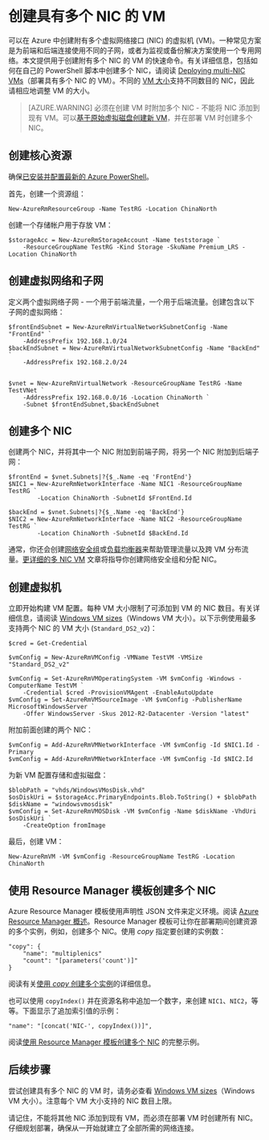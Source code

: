 <properties
   pageTitle="在 Windows VM 上配置多个 NIC | Azure"
   description="了解如何使用 Azure PowerShell 或 Resource Manager 模板创建附有多个 NIC 的 VM。"
   services="virtual-machines-windows"
   documentationCenter=""
   authors="iainfoulds"
   manager="timlt"
   editor=""/>  


<tags
   ms.service="virtual-machines-windows"
   ms.devlang="na"
   ms.topic="article"
   ms.tgt_pltfrm="vm-windows"
   ms.workload="infrastructure"
   ms.date="08/04/2016"
   wacn.date="09/05/2016"
   ms.author="iainfou"/>

# 创建具有多个 NIC 的 VM
可以在 Azure 中创建附有多个虚拟网络接口 (NIC) 的虚拟机 (VM)。一种常见方案是为前端和后端连接使用不同的子网，或者为监视或备份解决方案使用一个专用网络。本文提供用于创建附有多个 NIC 的 VM 的快速命令。有关详细信息，包括如何在自己的 PowerShell 脚本中创建多个 NIC，请阅读 [Deploying multi-NIC VMs](/documentation/articles/virtual-network-deploy-multinic-arm-ps/)（部署具有多个 NIC 的 VM）。不同的 [VM 大小](/documentation/articles/virtual-machines-windows-sizes/)支持不同数目的 NIC，因此请相应地调整 VM 的大小。

>[AZURE.WARNING] 必须在创建 VM 时附加多个 NIC - 不能将 NIC 添加到现有 VM。可以[基于原始虚拟磁盘创建新 VM](/documentation/articles/virtual-machines-windows-specialized-image/)，并在部署 VM 时创建多个 NIC。

## 创建核心资源
确保[已安装并配置最新的 Azure PowerShell](/documentation/articles/powershell-install-configure/)。

首先，创建一个资源组：

    New-AzureRmResourceGroup -Name TestRG -Location ChinaNorth

创建一个存储帐户用于存放 VM：

    $storageAcc = New-AzureRmStorageAccount -Name teststorage `
        -ResourceGroupName TestRG -Kind Storage -SkuName Premium_LRS -Location ChinaNorth

## 创建虚拟网络和子网
定义两个虚拟网络子网 - 一个用于前端流量，一个用于后端流量。创建包含以下子网的虚拟网络：

    $frontEndSubnet = New-AzureRmVirtualNetworkSubnetConfig -Name "FrontEnd" `
        -AddressPrefix 192.168.1.0/24
    $backEndSubnet = New-AzureRmVirtualNetworkSubnetConfig -Name "BackEnd" `
        -AddressPrefix 192.168.2.0/24


    $vnet = New-AzureRmVirtualNetwork -ResourceGroupName TestRG -Name TestVNet `
        -AddressPrefix 192.168.0.0/16 -Location ChinaNorth `
        -Subnet $frontEndSubnet,$backEndSubnet

## 创建多个 NIC
创建两个 NIC，并将其中一个 NIC 附加到前端子网，将另一个 NIC 附加到后端子网：

    $frontEnd = $vnet.Subnets|?{$_.Name -eq 'FrontEnd'}
    $NIC1 = New-AzureRmNetworkInterface -Name NIC1 -ResourceGroupName TestRG `
            -Location ChinaNorth -SubnetId $FrontEnd.Id

    $backEnd = $vnet.Subnets|?{$_.Name -eq 'BackEnd'}
    $NIC2 = New-AzureRmNetworkInterface -Name NIC2 -ResourceGroupName TestRG `
            -Location ChinaNorth -SubnetId $BackEnd.Id

通常，你还会创建[网络安全组](/documentation/articles/virtual-networks-nsg/)或[负载均衡器](/documentation/articles/load-balancer-overview/)来帮助管理流量以及跨 VM 分布流量。[更详细的多 NIC VM](/documentation/articles/virtual-network-deploy-multinic-arm-ps/) 文章将指导你创建网络安全组和分配 NIC。


## 创建虚拟机
立即开始构建 VM 配置。每种 VM 大小限制了可添加到 VM 的 NIC 数目。有关详细信息，请阅读 [Windows VM sizes](/documentation/articles/virtual-machines-windows-sizes/)（Windows VM 大小）。以下示例使用最多支持两个 NIC 的 VM 大小 (`Standard_DS2_v2`)：

    $cred = Get-Credential

    $vmConfig = New-AzureRmVMConfig -VMName TestVM -VMSize "Standard_DS2_v2"

    $vmConfig = Set-AzureRmVMOperatingSystem -VM $vmConfig -Windows -ComputerName TestVM `
        -Credential $cred -ProvisionVMAgent -EnableAutoUpdate
    $vmConfig = Set-AzureRmVMSourceImage -VM $vmConfig -PublisherName MicrosoftWindowsServer `
        -Offer WindowsServer -Skus 2012-R2-Datacenter -Version "latest"

附加前面创建的两个 NIC：

    $vmConfig = Add-AzureRmVMNetworkInterface -VM $vmConfig -Id $NIC1.Id -Primary
    $vmConfig = Add-AzureRmVMNetworkInterface -VM $vmConfig -Id $NIC2.Id

为新 VM 配置存储和虚拟磁盘：

    $blobPath = "vhds/WindowsVMosDisk.vhd"
    $osDiskUri = $storageAcc.PrimaryEndpoints.Blob.ToString() + $blobPath
    $diskName = "windowsvmosdisk"
    $vmConfig = Set-AzureRmVMOSDisk -VM $vmConfig -Name $diskName -VhdUri $osDiskUri `
        -CreateOption fromImage

最后，创建 VM：

    New-AzureRmVM -VM $vmConfig -ResourceGroupName TestRG -Location ChinaNorth

## 使用 Resource Manager 模板创建多个 NIC
Azure Resource Manager 模板使用声明性 JSON 文件来定义环境。阅读 [Azure Resource Manager 概述](/documentation/articles/resource-group-overview/)。Resource Manager 模板可让你在部署期间创建资源的多个实例，例如，创建多个 NIC。使用 *copy* 指定要创建的实例数：

    "copy": {
        "name": "multiplenics"
        "count": "[parameters('count')]"
    }

阅读有关[使用 *copy* 创建多个实例](/documentation/articles/resource-group-create-multiple/)的详细信息。

也可以使用 `copyIndex()` 并在资源名称中追加一个数字，来创建 `NIC1`、`NIC2`，等等。下面显示了追加索引值的示例：

    "name": "[concat('NIC-', copyIndex())]", 

阅读[使用 Resource Manager 模板创建多个 NIC](/documentation/articles/virtual-network-deploy-multinic-arm-template/) 的完整示例。

## 后续步骤
尝试创建具有多个 NIC 的 VM 时，请务必查看 [Windows VM sizes](/documentation/articles/virtual-machines-windows-sizes/)（Windows VM 大小）。注意每个 VM 大小支持的 NIC 数目上限。

请记住，不能将其他 NIC 添加到现有 VM，而必须在部署 VM 时创建所有 NIC。仔细规划部署，确保从一开始就建立了全部所需的网络连接。

<!---HONumber=Mooncake_0829_2016-->